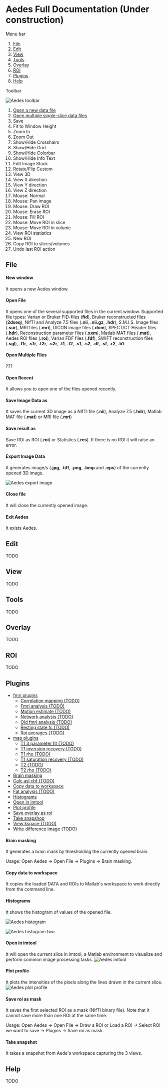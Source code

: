 # Aedes Full Documentation (Under construction)

Menu bar
1. [File](#file)
2. [Edit](#edit)
3. [View](#view)
4. [Tools](#tools)
5. [Overlay](#overlay)
6. [ROI](#roi)
7. [Plugins](#plugins)
8. [Help](#help)

Toolbar

![Aedes toolbar](aedes_toolbar.png)
1. [Open a new data file](#open-file)
2. [Open multiple single-slice data files](#open-multiple-files)
3. Save
4. Fit to Window Height
5. Zoom In
6. Zoom Out
7. Show/Hide Crosshairs
8. Show/Hide Grid
9. Show/Hide Colorbar
10. Show/Hide Info Text
11. Edit Image Stack
12. Rotate/Flip Custom
13. View 3D
14. View X direction
15. View Y direction
16. View Z direction
17. Mouse: Normal
18. Mouse: Pan image
19. Mouse: Draw ROI
20. Mouse: Erase ROI
21. Mouse: Fill ROI
22. Mouse: Move ROI in slice
23. Mouse: Move ROI in volume
24. View ROI statistics
25. New ROI
26. Copy ROI to slices/volumes
27. Undo last ROI action



## File
#### New window
It opens a new Aedes window.

#### Open File
It opens one of the several supported files in the current window. Supported file types: Varian or Bruker FID-files (**fid**), Bruker reconstructed files (**2dseq**), NIfTI and Analyze 7.5 files (**.nii**, **.nii.gz**, **.hdr**), S.M.I.S. Image files (**.sur**), MRI files (**.mri**), DICON image files (**.dcm**), SPECT/CT Header files (**.hdr**), Reconstruction parameter files (**.xxm**), Matlab MAT files (**.mat**), Aedes ROI files (**.roi**), Varian FDF files (**.fdf**), SWIFT reconstruction files (**.sgl**), **.t1r**, **.s1r**, **.t2r**, **.s2r**, **.t1**, **.t2**, **.s1**, **.s2**, **.df**, **.sf**, **.r2**, **.b1**.

#### Open Multiple Files
???

#### Open Recent
It allows you to open one of the files opened recently.

#### Save Image Data as
It saves the current 3D image as a NIfTI file (**.nii**), Analyze 7.5 (**.hdr**), Matlab MAT file (**.mat**) or MRI file (**.mri**)

#### Save result as
Save ROi as ROI (**.roi**) or Statistics (**.res**). If there is no ROI it will raise an error.

#### Export Image Data
It generates image/s (**.jpg**, **.tiff**, **.png**, **.bmp** and **.eps**) of the currently opened 3D image.

![Aedes export image](aedes_exportimage.png)

#### Close file
It will close the currently opened image.

#### Exit Aedes
It exists Aedes.

## Edit
TODO

## View
TODO

## Tools
TODO

## Overlay
TODO

## ROI
TODO

## Plugins
* [fmri plugins](#fmri-plugins)
  * [Correlation mapping (TODO)](#correlation-mapping)
  * [Fmri analysis (TODO)](#fmri-analysis)
  * [Motion estimate (TODO)](#motion-estimate)
  * [Network analysis (TODO)](#network-analysis)
  * [Old fmri analysis (TODO)](#old-fmri-analysis)
  * [Resting state fc (TODO)](#resting-state-fc)
  * [Roi averages (TODO)](#roi-averages)
* [map plugins](#map-plugins)
  * [T1 3 parameter fit (TODO)](#t1-3-parameter-fit)
  * [T1 inversion recovery (TODO)](#t1-inversion-recovery)
  * [T1 rho (TODO)](#t1-rho)
  * [T1 saturation recovery (TODO)](#t1-saturation-recovery)
  * [T2 (TODO)](#t2)
  * [T2 rho (TODO)](#t2-rho)
* [Brain masking](#brain-masking)
* [Calc asl cbf (TODO)](#calc-asl-cbf)
* [Copy data to workspace](#copy-data-to-workspace)
* [Fat analysis (TODO)](#fat-analysis)
* [Histograms](#histograms)
* [Open in imtool](#open-in-imtool)
* [Plot profile](#plot-profile)
* [Save overlay as roi](#save-overlay-as-roi)
* [Take snapshop](#take-snapshop)
* [View kspace (TODO)](#view-kspace)
* [Write difference image (TODO)](#write-difference-image)

#### Brain masking
It generates a brain mask by thresholding the currently opened brain.

Usage: Open Aedes -> Open File -> Plugins -> Brain masking.

#### Copy data to workspace
It copies the loaded DATA and ROIs to Matlab's workspace to work directly from the command line.

#### Histograms
It shows the histogram of values of the opened file.

![Aedes histogram](aedes_histogram.png)

![Aedes histogram two](aedes_histogram2.png)

#### Open in imtool
It will open the current slice in imtool, a Matlab environment to visualize and perform common image processing tasks.
![Aedes imtool](aedes_imtool.png)

#### Plot profile
It plots the intensities of the pixels along the lines drawn in the current slice.
![Aedes plot profile](aedes_plotprofile.png)

#### Save roi as mask
It saves the first selected ROI as a mask (NIfTI binary file). Note that it cannot save more than one ROI at the same time.

Usage: Open Aedes -> Open File -> Draw a ROI or Load a ROI -> Select ROI we want to save -> Plugins -> Save roi as mask.

#### Take snapshot
It takes a snapshot from Aede's workspace capturing the 3 views.

## Help
TODO
